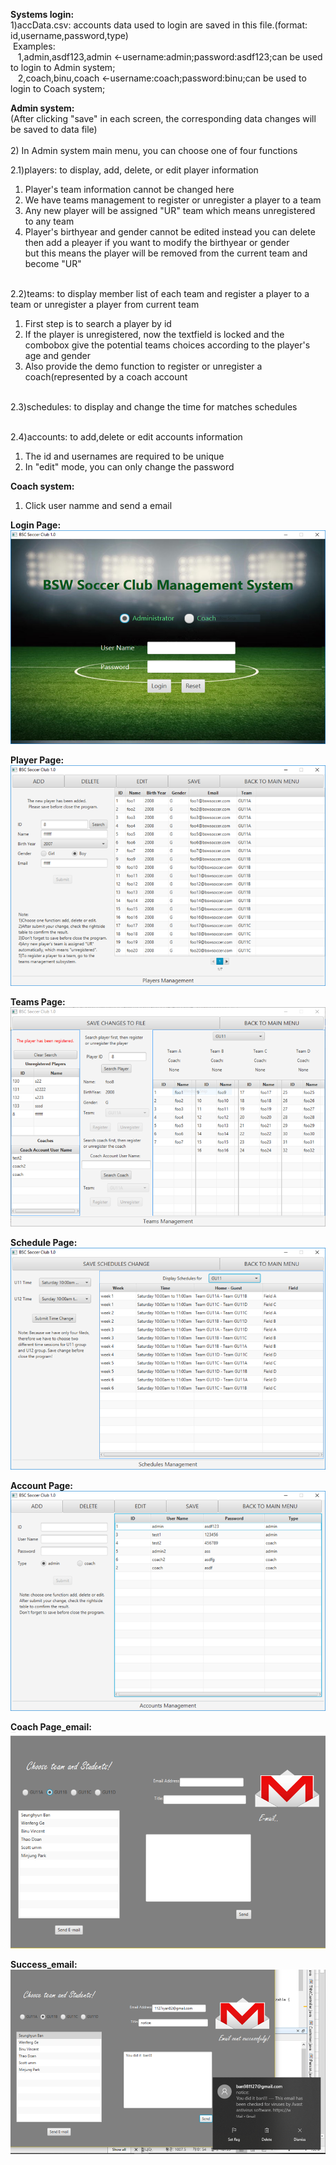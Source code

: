 
<b>Systems login:</b><br>
1)accData.csv: accounts data used to login are saved in this file.(format: id,username,password,type)<br>
&nbsp;Examples:<br>
  &nbsp;&nbsp; 1,admin,asdf123,admin <-username:admin;password:asdf123;can be used to login to Admin system;<br>
  &nbsp;&nbsp; 2,coach,binu,coach <-username:coach;password:binu;can be used to login to Coach system;<br>
  
<b>Admin system:</b><br> 
(After clicking "save" in each screen, the corresponding data changes will be saved to data file)<br><br>
    2) In Admin system main menu, you can choose one of four functions<br>
    
2.1)players: to display, add, delete, or edit player information<br> 
1. Player's team information cannot be changed here<br> 
2. We have teams management to register or unregister a player to a team<br>
3. Any new player will be assigned "UR" team which means unregistered to any team<br>
4. Player's birthyear and gender cannot be edited instead you can delete then add a pleayer if you want to modify the birthyear or gender<br>but this means the player will be removed from the current team and become "UR"<br><br>

2.2)teams:  to display member list of each team and register a player to a team or unregister a player from current team<br>
1. First step is to search a player by id<br>
2. If the player is unregistered, now the textfield is locked and the combobox give the potential teams choices according to the player's age and gender<br>
3. Also provide the demo function to register or unregister a coach(represented by a coach account<br><br>

2.3)schedules: to display and change the time for matches schedules<br><br>

2.4)accounts: to add,delete or edit accounts information<br>
1. The id and usernames are required to be unique<br>
2. In "edit" mode, you can only change the password<br>

<b>Coach system:</b><br>
1. Click user namme and send a email<br>

<b>Login Page:</b><br>
![Screenshot](login.png)<br>

<b>Player Page:</b><br>
![Screenshot](player.png)<br>

<b>Teams Page:</b><br>
![Screenshot](teams.png)<br>

<b>Schedule Page:</b><br>
![Screenshot](schedule.png)<br>

<b>Account Page:</b><br>
![Screenshot](account.png)<br>

<b>Coach Page_email:</b><br>
![Screenshot](email.png)<br>

<b>Success_email:</b><br>
![Screenshot](success.png)<br>
